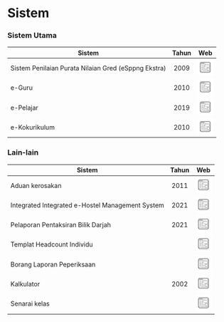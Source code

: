 # Sistem

### Sistem Utama

| Sistem                                           | Tahun | Web |
|--------------------------------------------------|:------:|:------------:|
| Sistem Penilaian Purata Nilaian Gred (eSppng Ekstra) | 2009 | <a href="https://uppmmrsmlangkawi.com/esppng"><img src="website.png"></a> |
| e-Guru                                           | 2010 | <a href="http://www.mrsmsemporna.edu.my/skoq/contents/Loginguru.asp"><img src="website.png"></a>                             |
| e-Pelajar                                        | 2019 | <a href="http://www.mrsmkotakinabalu.edu.my/epelajar/login.asp"><img src="website.png"></a>                                 |
| e-Kokurikulum                                    | 2010 | <a href="http://www.mrsmserting.com/SKOQ/Contents/loginKoq.asp"><img src="website.png"></a>                                 |

### Lain-lain

| Sistem                                           | Tahun | Web |
|--------------------------------------------------|:------:|:------------:|
| Aduan kerosakan | 2011 |<a href="https://mrsmict.wixsite.com/mrsmkkmaintainance/aduan-kerosakkan"><img src="website.png"></a> |
| Integrated Integrated e-Hostel Management System | 2021 |<a href="http://e-hostel.net/trans_hostel"><img src="website.png"></a> |
| Pelaporan Pentaksiran  Bilik Darjah  | 2021 |<a href="https://mylink.la/nurmujahadah02"><img src="website.png"></a> |
| Templat Headcount Individu  |  |<a href="https://maranet-my.sharepoint.com/:x:/g/personal/joespenzal_mara_gov_my/EfRb-OhMT8hFqlBPfSu8GZ4BpVBxAzzcNXAz_KWWl_VyFw?e=FqpV7A"><img src="website.png"></a> |
| Borang Laporan Peperiksaan |  |<a href="http://examreportofficialuppmlgg168.uppmlgg.com/index.asp"><img src="website.png"></a> |
| Kalkulator | 2002 |<a href="http://kalkulatorpng4mrsm.uppmlgg.com/calculatorPNGatas.asp"><img src="website.png"></a> |
| Senarai kelas |  |<a href="http://www.uppmlgg.com/senaraikelas.html"><img src="website.png"></a> |
